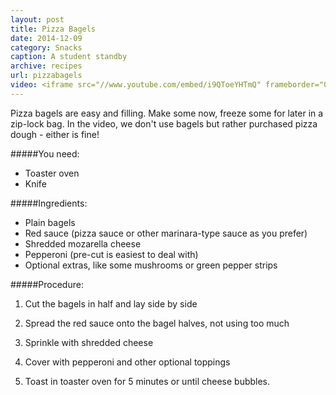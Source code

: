 ```yaml
---
layout: post
title: Pizza Bagels
date: 2014-12-09
category: Snacks
caption: A student standby
archive: recipes
url: pizzabagels
video: <iframe src="//www.youtube.com/embed/i9QToeYHTmQ" frameborder="0" allowfullscreen></iframe>
---
```


Pizza bagels are easy and filling. Make some now, freeze some for later in a zip-lock bag. In the video, we don't use bagels but rather purchased pizza dough - either is fine!

#####You need:

* Toaster oven
* Knife

#####Ingredients:

* Plain bagels
* Red sauce (pizza sauce or other marinara-type sauce as you prefer)
* Shredded mozarella cheese
* Pepperoni (pre-cut is easiest to deal with)
* Optional extras, like some mushrooms or green pepper strips

#####Procedure:

1. Cut the bagels in half and lay side by side

2. Spread the red sauce onto the bagel halves, not using too much

3. Sprinkle with shredded cheese

4. Cover with pepperoni and other optional toppings

5. Toast in toaster oven for 5 minutes or until cheese bubbles.